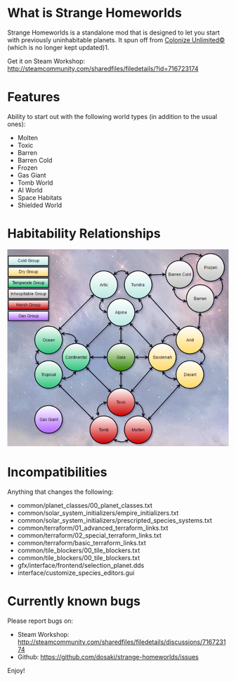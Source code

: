 # What is Strange Homeworlds

Strange Homeworlds is a standalone mod that is designed to let you start with previously uninhabitable planets.
It spun off from [Colonize Unlimited©](https://steamcommunity.com/sharedfiles/filedetails/?id=682582076) (which is no longer kept updated)1.

Get it on Steam Workshop: http://steamcommunity.com/sharedfiles/filedetails/?id=716723174

# Features
Ability to start out with the following world types (in addition to the usual ones):
* Molten
* Toxic
* Barren
* Barren Cold
* Frozen
* Gas Giant
* Tomb World
* AI World
* Space Habitats
* Shielded World

# Habitability Relationships
![Habitability Relationships](https://github.com/dosaki/strange-homeworlds/blob/master/habitability_links.png)

# Incompatibilities
Anything that changes the following:
* common/planet_classes/00_planet_classes.txt
* common/solar_system_initializers/empire_initializers.txt
* common/solar_system_initializers/prescripted_species_systems.txt
* common/terraform/01_advanced_terraform_links.txt
* common/terraform/02_special_terraform_links.txt
* common/terraform/basic_terraform_links.txt
* common/tile_blockers/00_tile_blockers.txt
* common/tile_blockers/00_tile_blockers.txt
* gfx/interface/frontend/selection_planet.dds
* interface/customize_species_editors.gui

# Currently known bugs
Please report bugs on:
* Steam Workshop: http://steamcommunity.com/sharedfiles/filedetails/discussions/716723174
* Github: https://github.com/dosaki/strange-homeworlds/issues

Enjoy!
